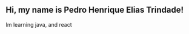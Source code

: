 ## Hi, my name is Pedro Henrique Elias Trindade! 
Im learning java, and react

<div style="display: inline_block"><br>
  </div>
  
  ##
 
<div> 
  
</div>
